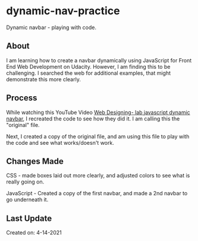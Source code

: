 # dynamic-nav-practice
Dynamic navbar - playing with code.

## About

I am learning how to create a navbar dynamically using JavaScript for Front End Web Development on Udacity. However, I am finding this to be challenging. I searched the web for additional examples, that might demonstrate this more clearly.

## Process

While watching this YouTube Video [Web Designing- lab javascript dynamic navbar]('https://youtu.be/rSHJa1Mji_I'), I recreated the code to see how they did it. I am calling this the "original" file.

Next, I created a copy of the original file, and am using this file to play with the code and see what works/doesn't work.

## Changes Made

CSS - made boxes laid out more clearly, and adjusted colors to see what is really going on.

JavaScript - Created a copy of the first navbar, and made a 2nd navbar to go underneath it.

## Last Update

Created on: 4-14-2021